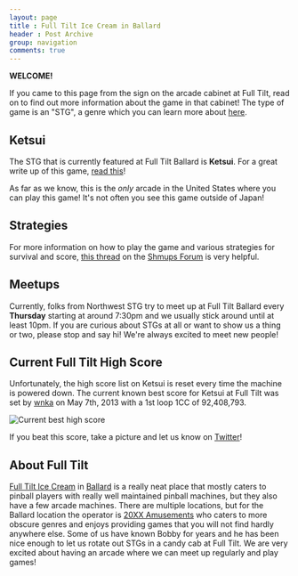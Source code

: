 ```yaml
---
layout: page
title : Full Tilt Ice Cream in Ballard
header : Post Archive
group: navigation
comments: true
---
```


**WELCOME!**

If you came to this page from the sign on the arcade cabinet at Full Tilt, read on to find out more
information about the game in that cabinet! The type of game is an "STG", a genre which you can learn more
about [here](/whatis/).

Ketsui
------

The STG that is currently featured at Full Tilt Ballard is **Ketsui**. For a great write up of this
game, [read this](http://www.hardcoregaming101.net/ketsui/ketsui.htm)!

As far as we know, this is the *only* arcade in the United States where you can play this game! It's
not often you see this game outside of Japan!

Strategies
----------

For more information on how to play the game and various strategies for survival and score, [this
thread](http://shmups.system11.org/viewtopic.php?f=5&t=5123) on the
[Shmups Forum](http://shmups.system11.org/) is very helpful.

Meetups
--------

Currently, folks from Northwest STG try to meet up at Full Tilt Ballard every **Thursday** starting
at around 7:30pm and we usually stick around until at least 10pm. If you are curious about STGs at
all or want to show us a thing or two, please stop and say hi! We're always excited to meet new
people!

Current Full Tilt High Score
--------

Unfortunately, the high score list on Ketsui is reset every time the machine is powered down.  The
current known best score for Ketsui at Full Tilt was set by [wnka](http://twitter.com/wnka) on May
7th, 2013 with a 1st loop 1CC of 92,408,793.

![Current best high score](http://farm8.staticflickr.com/7285/8718533929_0d71bda41a_o_d.jpg)

If you beat this score, take a picture and let us know on [Twitter](http://twitter.com/nwstg)!

About Full Tilt
---------

[Full Tilt Ice Cream](http://fulltilticecream.com) in
[Ballard](http://www.yelp.com/biz/full-tilt-ice-cream-seattle-5) is a really neat place that mostly
caters to pinball players with really well maintained pinball machines, but they also have a few
arcade machines.  There are multiple locations, but for the Ballard location the operator is
[20XX Amusements](https://www.facebook.com/20XXamusements) who caters to more obscure genres and
enjoys providing games that you will not find hardly anywhere else. Some of us have known Bobby for
years and he has been nice enough to let us rotate out STGs in a candy cab at Full Tilt. We are
very excited about having an arcade where we can meet up regularly and play games!
